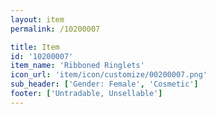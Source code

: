 ```yaml
---
layout: item
permalink: /10200007

title: Item
id: '10200007'
item_name: 'Ribboned Ringlets'
icon_url: 'item/icon/customize/00200007.png'
sub_header: ['Gender: Female', 'Cosmetic']
footer: ['Untradable, Unsellable']
---
```

